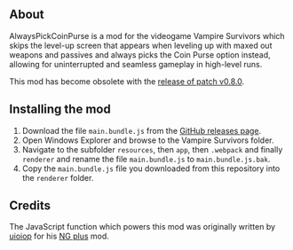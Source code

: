 ## About
AlwaysPickCoinPurse is a mod for the videogame Vampire Survivors which skips the level-up screen that appears when leveling up with maxed out weapons and passives and always picks the Coin Purse option instead, allowing for uninterrupted and seamless gameplay in high-level runs.

This mod has become obsolete with the [release of patch v0.8.0](https://store.steampowered.com/news/app/1794680/view/3323108691076674105).

## Installing the mod
1. Download the file `main.bundle.js` from the [GitHub releases page](/../../releases).
2. Open Windows Explorer and browse to the Vampire Survivors folder.
3. Navigate to the subfolder `resources`, then `app`, then `.webpack` and finally `renderer` and rename the file `main.bundle.js` to `main.bundle.js.bak`.
4. Copy the `main.bundle.js` file you downloaded from this repository into the `renderer` folder.

## Credits
The JavaScript function which powers this mod was originally written by [uioiop](https://www.nexusmods.com/users/3615296) for his [NG plus](https://www.nexusmods.com/vampiresurvivors/mods/3) mod.

